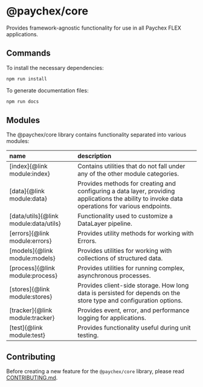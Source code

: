 # @paychex/core

Provides framework-agnostic functionality for use in all Paychex FLEX applications.

## Commands

To install the necessary dependencies:

```bash
npm run install
```

To generate documentation files:

```bash
npm run docs
```

## Modules

The @paychex/core library contains functionality separated into various modules:

name | description
:--- | :---
[index]{@link module:index} | Contains utilities that do not fall under any of the other module categories.
[data]{@link module:data} | Provides methods for creating and configuring a data layer, providing applications the ability to invoke data operations for various endpoints.
[data/utils]{@link module:data/utils} | Functionality used to customize a DataLayer pipeline.
[errors]{@link module:errors} | Provides utility methods for working with Errors.
[models]{@link module:models} | Provides utilities for working with collections of structured data.
[process]{@link module:process} | Provides utilities for running complex, asynchronous processes.
[stores]{@link module:stores} | Provides client-side storage. How long data is persisted for depends on the store type and configuration options.
[tracker]{@link module:tracker} | Provides event, error, and performance logging for applications.
[test]{@link module:test} | Provides functionality useful during unit testing.

## Contributing

Before creating a new feature for the `@paychex/core` library, please read [CONTRIBUTING.md](https://code.paychex.com/projects/HTML5/repos/paychex-core/browse/CONTRIBUTING.md?at=refs%2Fheads%2Fdevelop).
